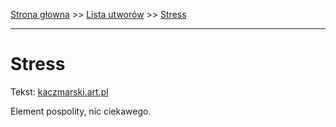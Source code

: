 [Strona głowna](../index.md) >> [Lista utworów](../list.md) >> [Stress](569.md)

---

# Stress

Tekst: [kaczmarski.art.pl](https://www.kaczmarski.art.pl/tworczosc/wiersze/stress/)

Element pospolity, nic ciekawego.